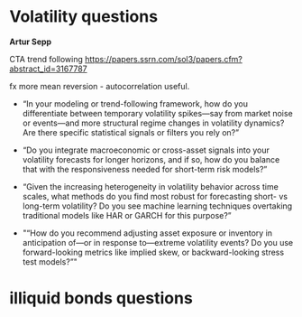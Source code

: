 # Volatility questions

**Artur Sepp**

CTA trend following https://papers.ssrn.com/sol3/papers.cfm?abstract_id=3167787

fx more mean reversion - autocorrelation useful.



- “In your modeling or trend-following framework, how do you differentiate between temporary volatility spikes—say from market noise or events—and more structural regime changes in volatility dynamics? Are there specific statistical signals or filters you rely on?”

- “Do you integrate macroeconomic or cross-asset signals into your volatility forecasts for longer horizons, and if so, how do you balance that with the responsiveness needed for short-term risk models?”

- “Given the increasing heterogeneity in volatility behavior across time scales, what methods do you find most robust for forecasting short- vs long-term volatility? Do you see machine learning techniques overtaking traditional models like HAR or GARCH for this purpose?”

- "“How do you recommend adjusting asset exposure or inventory in anticipation of—or in response to—extreme volatility events? Do you use forward-looking metrics like implied skew, or backward-looking stress test models?”"


# illiquid bonds questions


